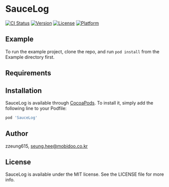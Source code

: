 # SauceLog

[![CI Status](https://img.shields.io/travis/zzeung615/SauceLog.svg?style=flat)](https://travis-ci.org/zzeung615/SauceLog)
[![Version](https://img.shields.io/cocoapods/v/SauceLog.svg?style=flat)](https://cocoapods.org/pods/SauceLog)
[![License](https://img.shields.io/cocoapods/l/SauceLog.svg?style=flat)](https://cocoapods.org/pods/SauceLog)
[![Platform](https://img.shields.io/cocoapods/p/SauceLog.svg?style=flat)](https://cocoapods.org/pods/SauceLog)

## Example

To run the example project, clone the repo, and run `pod install` from the Example directory first.

## Requirements

## Installation

SauceLog is available through [CocoaPods](https://cocoapods.org). To install
it, simply add the following line to your Podfile:

```ruby
pod 'SauceLog'
```

## Author

zzeung615, seung.hee@mobidoo.co.kr

## License

SauceLog is available under the MIT license. See the LICENSE file for more info.
